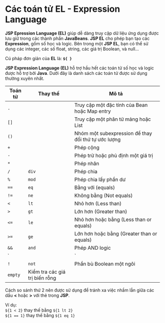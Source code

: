 # Các toán tử EL - Expression Language

**JSP Epression Language (EL)** giúp dễ dàng truy cập dữ liệu ứng dụng được lưu giữ trong các thành phần **JavaBeans**. **JSP EL** cho phép bạn tạo các **Expression**, gồm số học và logic. Bên trong một **JSP EL**, bạn có thể sử dụng các integer, các số float, string, các giá trị Boolean, và null...

Cú pháp đơn giản của **EL** là: **`${ }`**

**JSP Expression Language (EL)** hỗ trợ hầu hết các toán tử số học và logic được hỗ trợ bởi **Java**. Dưới đây là danh sách các toán tử được sử dụng thường xuyên nhất.

| Toán tử      | Thay thế | Mô tả    |
| ------------ | -------- | -------- |
|	`.`	 |       | Truy cập một đặc tính của Bean hoặc Map entry |
|	`[]` |       | Truy cập một phân tử mảng hoặc List |
|	`()` |       | Nhóm một subexpression để thay đổi thứ tự ước lượng |
|	`+`	 |       | Phép cộng |
|	`-`  |       | Phép trừ hoặc phủ định một giá trị |
|	`*`	 |       | Phép nhân |
|	`/`  | `div` | Phép chia |
|	`%`  | `mod` | Phép chia lấy phần dư |
|	`==` | `eq`  | Bằng với (equals)  |
|	`!=` | `ne`  | Không bằng (Not equals) |
|	`<`	 | `lt`  | Nhỏ hơn (Less than) |
|	`>`	 | `gt`  | Lớn hơn (Greater than) |
|	`<=` | `le`  | Nhỏ hơn hoặc bằng (Less than or equals) |
|	`>=` | `ge`  | Lớn hơn hoặc bằng (Greater than or equals) |
|	`&&` | `and` | Phép AND logic |
|	`||` | `or`  | Phép OR logic |
|	`!`  | `not` | Phần bù Boolean một ngôi |
|	`empty` |	Kiểm tra các giá trị biến rỗng |


Cách so sánh thứ 2 nên được sử dụng để tránh xa việc nhầm lẫn giữa các dấu **<** hoặc **>** với thẻ trong **JSP**.

Ví dụ:
<br/>
`${1 < 2}` thay thế bằng `${1 lt 2}`
<br/>
`${1 == 1}` thay thế bằng `${1 eq 1}`
